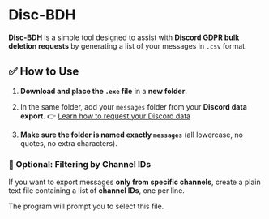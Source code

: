 # **Disc-BDH**

**Disc-BDH** is a simple tool designed to assist with **Discord GDPR bulk deletion requests** by generating a list of your messages in `.csv` format.

## ✅ How to Use

1. **Download and place the `.exe` file** in a **new folder**.

2. In the same folder, add your `messages` folder from your **Discord data export**.
   👉 [Learn how to request your Discord data](https://support.discord.com/hc/en-us/articles/360004027692-Requesting-a-Copy-of-your-Data)

3. **Make sure the folder is named exactly `messages`** (all lowercase, no quotes, no extra characters).

### 📌 Optional: Filtering by Channel IDs

If you want to export messages **only from specific channels**, create a plain text file containing a list of **channel IDs**, one per line.

The program will prompt you to select this file.
